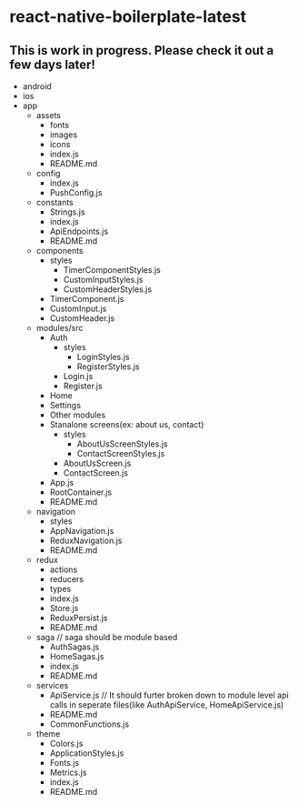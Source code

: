 # react-native-boilerplate-latest

## This is work in progress. Please check it out a few days later!

- android
- ios
- app
  - assets
    - fonts
    - images
    - icons
    - index.js
    - README.md
  - config
    - index.js
    - PushConfig.js
  - constants
    - Strings.js
    - index.js
    - ApiEndpoints.js
    - README.md
  - components
    - styles
      - TimerComponentStyles.js
      - CustomInputStyles.js
      - CustomHeaderStyles.js
    - TimerComponent.js
    - CustomInput.js
    - CustomHeader.js
  - modules/src
    - Auth
      - styles
        - LoginStyles.js
        - RegisterStyles.js
      - Login.js
      - Register.js
    - Home
    - Settings
    - Other modules
    - Stanalone screens(ex: about us, contact)
      - styles
        - AboutUsScreenStyles.js
        - ContactScreenStyles.js
      - AboutUsScreen.js
      - ContactScreen.js
    - App.js
    - RootContainer.js
    - README.md
  - navigation
    - styles
    - AppNavigation.js
    - ReduxNavigation.js
    - README.md
  - redux 
    - actions
    - reducers
    - types
    - index.js
    - Store.js
    - ReduxPersist.js
    - README.md
  - saga // saga should be module based
    - AuthSagas.js 
    - HomeSagas.js
    - index.js
    - README.md
  - services
    - ApiService.js // It should furter broken down to module level api calls in seperate files(like AuthApiService, HomeApiService.js)
    - README.md
    - CommonFunctions.js
  - theme
    - Colors.js
    - ApplicationStyles.js
    - Fonts.js
    - Metrics.js
    - index.js
    - README.md
